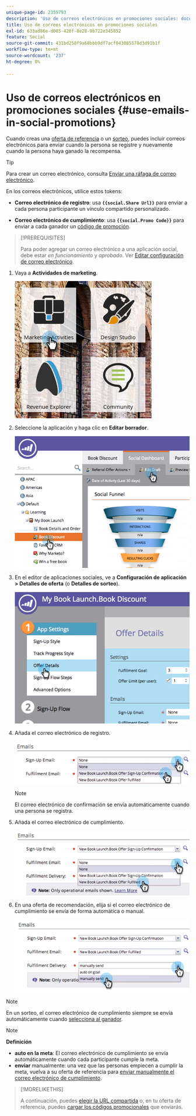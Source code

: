 ```yaml
---
unique-page-id: 2359793
description: 'Uso de correos electrónicos en promociones sociales: documentos de Marketo, documentación del producto'
title: Uso de correos electrónicos en promociones sociales
exl-id: 633ad86e-d085-420f-8e28-9b722e345852
feature: Social
source-git-commit: 431bd258f9a68bbb9df7acf043085578d3d91b1f
workflow-type: tm+mt
source-wordcount: '237'
ht-degree: 0%

---
```


# Uso de correos electrónicos en promociones sociales {#use-emails-in-social-promotions}

Cuando creas una [oferta de referencia](/help/marketo/product-docs/demand-generation/social/referral-offers/create-a-referral-offer.md) o un [sorteo](/help/marketo/product-docs/demand-generation/social/sweepstakes/create-sweepstakes.md), puedes incluir correos electrónicos para enviar cuando la persona se registre y nuevamente cuando la persona haya ganado la recompensa.

>[!TIP]
>
>Para crear un correo electrónico, consulta [Enviar una ráfaga de correo electrónico](/help/marketo/getting-started/quick-wins/send-an-email.md).

En los correos electrónicos, utilice estos tokens:

* **Correo electrónico de registro**: usa **`{{social.Share Url}}`** para enviar a cada persona participante un vínculo compartido personalizado.

* **Correo electrónico de cumplimiento**: usa **`{{social.Promo Code}}`** para enviar a cada ganador un [código de promoción](/help/marketo/product-docs/demand-generation/social/social-functions/use-promo-codes-for-offer-fulfillment.md).

>[!PREREQUISITES]
>
>Para poder agregar un correo electrónico a una aplicación social, debe estar _en funcionamiento_ y _aprobado_. Ver [Editar configuración de correo electrónico](/help/marketo/product-docs/email-marketing/general/functions-in-the-editor/make-an-email-operational.md).

1. Vaya a **Actividades de marketing**.

   ![](assets/ma.png)

1. Seleccione la aplicación y haga clic en **Editar borrador**.

   ![](assets/image2014-9-19-16-3a12-3a33.png)

1. En el editor de aplicaciones sociales, ve a **Configuración de aplicación > Detalles de oferta** (o **Detalles de sorteo**).

   ![](assets/image2014-9-19-16-3a12-3a41.png)

1. Añada el correo electrónico de registro.

   ![](assets/image2014-9-19-16-3a12-3a49.png)

   >[!NOTE]
   >
   >El correo electrónico de confirmación se envía automáticamente cuando una persona se registra.

1. Añada el correo electrónico de cumplimiento.

   ![](assets/image2014-9-19-16-3a15-3a26.png)

1. En una oferta de recomendación, elija si el correo electrónico de cumplimiento se envía de forma automática o manual.

   ![](assets/image2014-9-19-16-3a15-3a36.png)

>[!NOTE]
>
>En un sorteo, el correo electrónico de cumplimiento siempre se envía automáticamente cuando [selecciona al ganador](/help/marketo/product-docs/demand-generation/social/sweepstakes/select-sweepstakes-winners.md).

>[!NOTE]
>
>**Definición**
>
>* **auto en la meta**: El correo electrónico de cumplimiento se envía automáticamente cuando cada participante cumple la meta.
>* **enviar** manualmente: una vez que las personas empiecen a cumplir la meta, vuelva a su oferta de referencia para [enviar manualmente el correo electrónico de cumplimiento](/help/marketo/product-docs/demand-generation/social/referral-offers/send-referral-offer-fulfillment-email.md).
>

>[!MORELIKETHIS]
>
>A continuación, puedes [elegir la URL compartida](/help/marketo/product-docs/demand-generation/social/social-functions/choose-the-share-url-for-a-social-app.md) o, en tu oferta de referencia, puedes [cargar los códigos promocionales](/help/marketo/product-docs/demand-generation/social/social-functions/use-promo-codes-for-offer-fulfillment.md) que enviarás.
